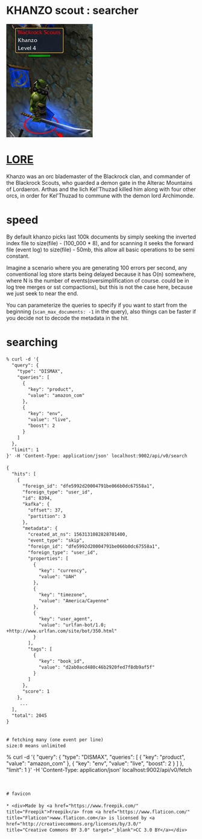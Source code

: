 # KHANZO scout : searcher
![khanzo](../../assets/khanzo.jpg)

# [LORE](https://wow.gamepedia.com/Khanzo)

Khanzo was an orc blademaster of the Blackrock clan, and commander of
the Blackrock Scouts, who guarded a demon gate in the Alterac
Mountains of Lordaeron. Arthas and the lich Kel'Thuzad killed him
along with four other orcs, in order for Kel'Thuzad to commune with
the demon lord Archimonde.

# speed

By default khanzo picks last 100k documents by simply seeking the
inverted index file to size(file) - (100_000 * 8), and for scanning it
seeks the forward file (event log) to size(file) - 50mb, this allow
all basic operations to be semi constant.

Imagine a scenario where you are generating 100 errors per second, any
conventional log store starts being delayed because it has O(n)
somewhere, where N is the number of events(oversimplification of
course.  could be in log tree merges or sst compactions), but this is
not the case here, because we just seek to near the end.

You can parameterize the queries to specify if you want to start from
the beginning (`scan_max_documents: -1` in the query), also things can
be faster if you decide not to decode the metadata in the hit.


# searching

```
% curl -d '{
  "query": {
    "type": "DISMAX",
    "queries": [
      {
        "key": "product",
        "value": "amazon_com"
      },
      {
        "key": "env",
        "value": "live",
        "boost": 2
      }
    ]
  },
  "limit": 1
}' -H 'Content-Type: application/json' localhost:9002/api/v0/search

{
  "hits": [
    {
      "foreign_id": "dfe5992d20004791be066b0dc67558a1",
      "foreign_type": "user_id",
      "id": 8394,
      "kafka": {
        "offset": 37,
        "partition": 3
      },
      "metadata": {
        "created_at_ns": 1563131082828701400,
        "event_type": "skip",
        "foreign_id": "dfe5992d20004791be066b0dc67558a1",
        "foreign_type": "user_id",
        "properties": [
          {
            "key": "currency",
            "value": "UAH"
          },
          {
            "key": "timezone",
            "value": "America/Cayenne"
          },
          {
            "key": "user_agent",
            "value": "urlfan-bot/1.0; +http://www.urlfan.com/site/bot/350.html"
          }
        ],
        "tags": [
          {
            "key": "book_id",
            "value": "d2ab0acd480c46b2920fed7f8db9af5f"
          }
        ]
      },
      "score": 1
    },
     ...
  ],
  "total": 2045
}


# fetching many (one event per line)
size:0 means unlimited

```
% curl -d '{
  "query": {
    "type": "DISMAX",
    "queries": [
      {
        "key": "product",
        "value": "amazon_com"
      },
      {
        "key": "env",
        "value": "live",
        "boost": 2
      }
    ]
  },
  "limit": 1
}' -H 'Content-Type: application/json' localhost:9002/api/v0/fetch
```


# favicon

* <div>Made by <a href="https://www.freepik.com/" title="Freepik">Freepik</a> from <a href="https://www.flaticon.com/"                 title="Flaticon">www.flaticon.com</a> is licensed by <a href="http://creativecommons.org/licenses/by/3.0/"                 title="Creative Commons BY 3.0" target="_blank">CC 3.0 BY</a></div>


